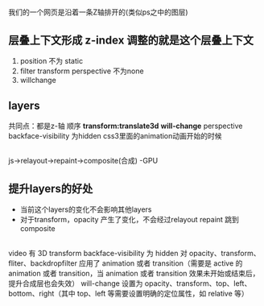 ## 
我们的一个网页是沿着一条Z轴排开的(类似ps之中的图层)

## 层叠上下文形成 z-index 调整的就是这个层叠上下文
1. position 不为 static
2. filter transform perspective 不为none
3. willchange

## layers
共同点：都是z-轴 顺序
**transform:translate3d**
**will-change**
perspective
backface-visibility 为hidden
css3里面的animation动画开始的时候


## 
js->relayout->repaint->composite(合成) -GPU


## 提升layers的好处
- 当前这个layers的变化不会影响其他layers
- 对于transform，opacity 产生了变化，不会经过relayout repaint 跳到 composite

## 
video
有 3D transform
backface-visibility 为 hidden
对 opacity、transform、fliter、backdropfilter 应用了 animation 或者 transition（需要是 active 的 animation 或者 transition，当 animation 或者 transition 效果未开始或结束后，提升合成层也会失效）
will-change 设置为 opacity、transform、top、left、bottom、right（其中 top、left 等需要设置明确的定位属性，如 relative 等）
